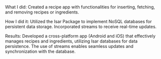 What I did: Created a recipe app with functionalities for inserting, fetching, and removing recipes or ingredients.

How I did it: Utilized the Isar Package  to implement NoSQL  databases for persistent data storage. Incorporated streams to receive real-time updates.

Results: Developed a cross-platform app (Android and iOS) that effectively manages recipes and ingredients, utilizing Isar databases for data persistence. The use of streams enables seamless updates and synchronization with the database.

